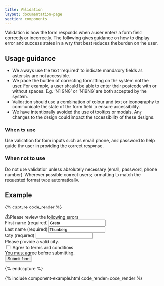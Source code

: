 ```yaml
---
title: Validation
layout: documentation-page
section: components
---
```


Validation is how the form responds when a user enters a form field correctly or incorrectly. The following gives guidance on how to display error and success states in a way that best reduces the burden on the user.

## Usage guidance

- We always use the text ‘required’ to indicate mandatory fields as asterisks are not accessible.
- We place the burden of correcting formatting on the system not the user. For example, a user should be able to enter their postcode with or without spaces. E.g. ‘N1 9NG’ or ‘N19NG’ are both accepted by the system.
- Validation should use a combination of colour and text or iconography to communicate the state of the form field to ensure accessibility.
- We have intentionally avoided the use of tooltips or modals. Any changes to the design could impact the accessibility of these designs.

### When to use

Use validation for form inputs such as email, phone, and password to help guide the user in providing the correct response.

### When not to use

Do not use validation unless absolutely necessary (email, password, phone number). Wherever possible correct users; formatting to match the requested format type automatically.

## Example

{% capture code_render %}
<form class="row g-3 needs-validation" novalidate>
  <div id="validationSummary" class="validation-summary alert alert-danger d-none">
    <div class="h6 alert-icon"><svg xmlns="http://www.w3.org/2000/svg" width="16" height="16" fill="currentColor" class="icon" viewBox="0 0 16 16">
  <path d="M7.938 2.016A.13.13 0 0 1 8.002 2a.13.13 0 0 1 .063.016.15.15 0 0 1 .054.057l6.857 11.667c.036.06.035.124.002.183a.2.2 0 0 1-.054.06.1.1 0 0 1-.066.017H1.146a.1.1 0 0 1-.066-.017.2.2 0 0 1-.054-.06.18.18 0 0 1 .002-.183L7.884 2.073a.15.15 0 0 1 .054-.057m1.044-.45a1.13 1.13 0 0 0-1.96 0L.165 13.233c-.457.778.091 1.767.98 1.767h13.713c.889 0 1.438-.99.98-1.767z"/>
  <path d="M7.002 12a1 1 0 1 1 2 0 1 1 0 0 1-2 0M7.1 5.995a.905.905 0 1 1 1.8 0l-.35 3.507a.552.552 0 0 1-1.1 0z"/></svg>Please review the following errors</div>
  <div id="errorList" class="error-list"></div>
  </div>
  <div class="col-md-12">
    <label for="validationCustom01" class="form-label">First name (required)</label>
    <input type="text" class="form-control" id="validationCustom01" value="Greta" required>
  </div>
  <div class="col-md-12">
    <label for="validationCustom02" class="form-label">Last name (required)</label>
    <input type="text" class="form-control" id="validationCustom02" value="Thunberg" required>
  </div>
  <div class="col-12">
    <label for="validationCustom03" class="form-label">City (required)</label>
    <input type="text" class="form-control" id="validationCustom03" required>
    <div class="invalid-feedback">
      Please provide a valid city.
    </div>
  </div>
  <div class="col-12">
    <div class="form-check">
      <input class="form-check-input" type="checkbox" value="" id="invalidCheck" required>
      <label class="form-check-label" for="invalidCheck">
        Agree to terms and conditions
      </label>
      <div class="invalid-feedback">
        You must agree before submitting.
      </div>
    </div>
  </div>
  <div class="col-12">
    <button class="btn btn-primary" type="submit">Submit form</button>
  </div>
</form>
{% endcapture %}

{% include component-example.html code_render=code_render %}
